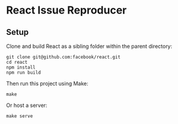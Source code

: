 # React Issue Reproducer

## Setup

Clone and build React as a sibling folder within the parent directory:

```
git clone git@github.com:facebook/react.git
cd react
npm install
npm run build
```

Then run this project using Make:

```
make
```

Or host a server:

```
make serve
```
